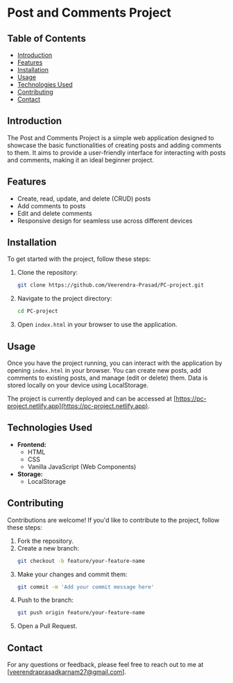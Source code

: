 # Post and Comments Project

## Table of Contents
- [Introduction](#introduction)
- [Features](#features)
- [Installation](#installation)
- [Usage](#usage)
- [Technologies Used](#technologies-used)
- [Contributing](#contributing)
- [Contact](#contact)

## Introduction
The Post and Comments Project is a simple web application designed to showcase the basic functionalities of creating posts and adding comments to them. It aims to provide a user-friendly interface for interacting with posts and comments, making it an ideal beginner project.

## Features
- Create, read, update, and delete (CRUD) posts
- Add comments to posts
- Edit and delete comments
- Responsive design for seamless use across different devices

## Installation
To get started with the project, follow these steps:

1. Clone the repository:
    ```sh
    git clone https://github.com/Veerendra-Prasad/PC-project.git
    ```

2. Navigate to the project directory:
    ```sh
    cd PC-project
    ```

3. Open `index.html` in your browser to use the application.

## Usage
Once you have the project running, you can interact with the application by opening `index.html` in your browser. You can create new posts, add comments to existing posts, and manage (edit or delete) them. Data is stored locally on your device using LocalStorage.

The project is currently deployed and can be accessed at [https://pc-project.netlify.app](https://pc-project.netlify.app).

## Technologies Used
- **Frontend:**
    - HTML
    - CSS
    - Vanilla JavaScript (Web Components)
- **Storage:**
    - LocalStorage

## Contributing
Contributions are welcome! If you'd like to contribute to the project, follow these steps:
1. Fork the repository.
2. Create a new branch:
    ```sh
    git checkout -b feature/your-feature-name
    ```
3. Make your changes and commit them:
    ```sh
    git commit -m 'Add your commit message here'
    ```
4. Push to the branch:
    ```sh
    git push origin feature/your-feature-name
    ```
5. Open a Pull Request.

## Contact
For any questions or feedback, please feel free to reach out to me at [veerendraprasadkarnam27@gmail.com].
